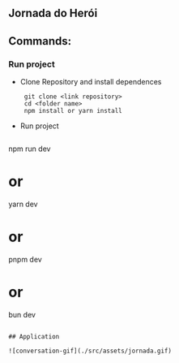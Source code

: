 ## Jornada do Herói

## Commands:

### Run project

- Clone Repository and install dependences

       git clone <link repository>
       cd <folder name>
       npm install or yarn install

- Run project

  ```bash
npm run dev
# or
yarn dev
# or
pnpm dev
# or
bun dev
```

## Application

![conversation-gif](./src/assets/jornada.gif)

